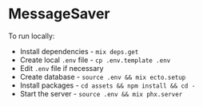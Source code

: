 # MessageSaver

To run locally:

  * Install dependencies - `mix deps.get`
  * Create local `.env` file - `cp .env.template .env`
  * Edit `.env` file if necessary
  * Create database - `source .env && mix ecto.setup`
  * Install packages - `cd assets && npm install && cd -`
  * Start the server - `source .env && mix phx.server`
